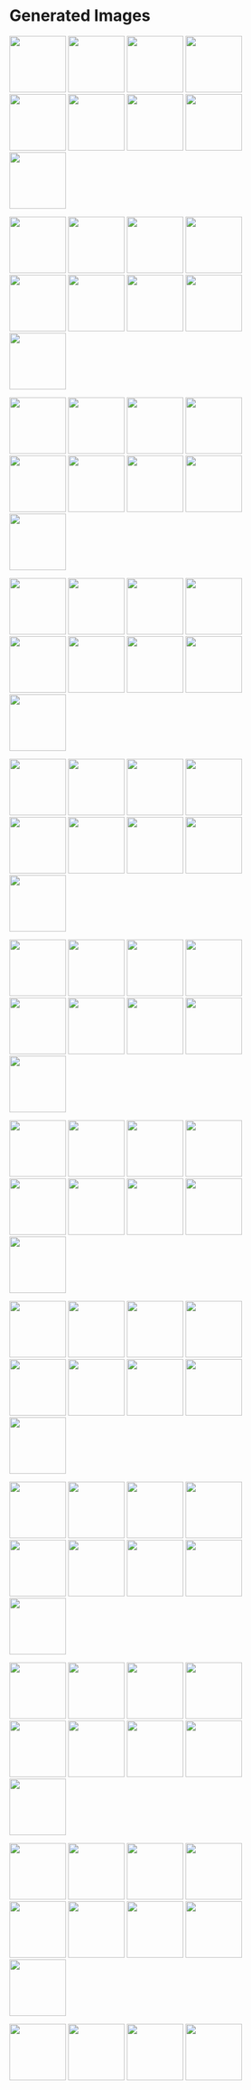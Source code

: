 # Generated Images



<img src="2025_09_07_01.webp" width="100"/> <img src="2025_09_07_02.webp" width="100"/> <img src="2025_09_07_03.webp" width="100"/> <img src="2025_09_07_04.webp" width="100"/> <img src="2025_09_07_05.webp" width="100"/> <img src="2025_09_07_06.webp" width="100"/> <img src="2025_09_07_07.webp" width="100"/> <img src="2025_09_07_08.webp" width="100"/> <img src="2025_09_07_09.webp" width="100"/>

<img src="2025_09_07_10.webp" width="100"/> <img src="2025_09_07_100.webp" width="100"/> <img src="2025_09_07_101.webp" width="100"/> <img src="2025_09_07_102.webp" width="100"/> <img src="2025_09_07_103.webp" width="100"/> <img src="2025_09_07_11.webp" width="100"/> <img src="2025_09_07_12.webp" width="100"/> <img src="2025_09_07_13.webp" width="100"/> <img src="2025_09_07_14.webp" width="100"/>

<img src="2025_09_07_15.webp" width="100"/> <img src="2025_09_07_16.webp" width="100"/> <img src="2025_09_07_17.webp" width="100"/> <img src="2025_09_07_18.webp" width="100"/> <img src="2025_09_07_19.webp" width="100"/> <img src="2025_09_07_20.webp" width="100"/> <img src="2025_09_07_21.webp" width="100"/> <img src="2025_09_07_22.webp" width="100"/> <img src="2025_09_07_23.webp" width="100"/>

<img src="2025_09_07_24.webp" width="100"/> <img src="2025_09_07_25.webp" width="100"/> <img src="2025_09_07_26.webp" width="100"/> <img src="2025_09_07_27.webp" width="100"/> <img src="2025_09_07_28.webp" width="100"/> <img src="2025_09_07_29.webp" width="100"/> <img src="2025_09_07_30.webp" width="100"/> <img src="2025_09_07_31.webp" width="100"/> <img src="2025_09_07_32.webp" width="100"/>

<img src="2025_09_07_33.webp" width="100"/> <img src="2025_09_07_34.webp" width="100"/> <img src="2025_09_07_35.webp" width="100"/> <img src="2025_09_07_36.webp" width="100"/> <img src="2025_09_07_37.webp" width="100"/> <img src="2025_09_07_38.webp" width="100"/> <img src="2025_09_07_39.webp" width="100"/> <img src="2025_09_07_40.webp" width="100"/> <img src="2025_09_07_41.webp" width="100"/>

<img src="2025_09_07_42.webp" width="100"/> <img src="2025_09_07_43.webp" width="100"/> <img src="2025_09_07_44.webp" width="100"/> <img src="2025_09_07_45.webp" width="100"/> <img src="2025_09_07_46.webp" width="100"/> <img src="2025_09_07_47.webp" width="100"/> <img src="2025_09_07_48.webp" width="100"/> <img src="2025_09_07_49.webp" width="100"/> <img src="2025_09_07_50.webp" width="100"/>

<img src="2025_09_07_51.webp" width="100"/> <img src="2025_09_07_52.webp" width="100"/> <img src="2025_09_07_53.webp" width="100"/> <img src="2025_09_07_54.webp" width="100"/> <img src="2025_09_07_55.webp" width="100"/> <img src="2025_09_07_56.webp" width="100"/> <img src="2025_09_07_57.webp" width="100"/> <img src="2025_09_07_58.webp" width="100"/> <img src="2025_09_07_59.webp" width="100"/>

<img src="2025_09_07_60.webp" width="100"/> <img src="2025_09_07_61.webp" width="100"/> <img src="2025_09_07_62.webp" width="100"/> <img src="2025_09_07_63.webp" width="100"/> <img src="2025_09_07_64.webp" width="100"/> <img src="2025_09_07_65.webp" width="100"/> <img src="2025_09_07_66.webp" width="100"/> <img src="2025_09_07_67.webp" width="100"/> <img src="2025_09_07_68.webp" width="100"/>

<img src="2025_09_07_69.webp" width="100"/> <img src="2025_09_07_70.webp" width="100"/> <img src="2025_09_07_71.webp" width="100"/> <img src="2025_09_07_72.webp" width="100"/> <img src="2025_09_07_73.webp" width="100"/> <img src="2025_09_07_74.webp" width="100"/> <img src="2025_09_07_75.webp" width="100"/> <img src="2025_09_07_76.webp" width="100"/> <img src="2025_09_07_77.webp" width="100"/>

<img src="2025_09_07_78.webp" width="100"/> <img src="2025_09_07_79.webp" width="100"/> <img src="2025_09_07_80.webp" width="100"/> <img src="2025_09_07_81.webp" width="100"/> <img src="2025_09_07_82.webp" width="100"/> <img src="2025_09_07_83.webp" width="100"/> <img src="2025_09_07_84.webp" width="100"/> <img src="2025_09_07_85.webp" width="100"/> <img src="2025_09_07_86.webp" width="100"/>

<img src="2025_09_07_87.webp" width="100"/> <img src="2025_09_07_88.webp" width="100"/> <img src="2025_09_07_89.webp" width="100"/> <img src="2025_09_07_90.webp" width="100"/> <img src="2025_09_07_91.webp" width="100"/> <img src="2025_09_07_92.webp" width="100"/> <img src="2025_09_07_93.webp" width="100"/> <img src="2025_09_07_94.webp" width="100"/> <img src="2025_09_07_95.webp" width="100"/>

<img src="2025_09_07_96.webp" width="100"/> <img src="2025_09_07_97.webp" width="100"/> <img src="2025_09_07_98.webp" width="100"/> <img src="2025_09_07_99.webp" width="100"/>